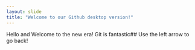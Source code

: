 ```yaml
---
layout: slide
title: "Welcome to our Github desktop version!"
---
```

Hello and Welcome to the new era! Git is fantastic##
Use the left arrow to go back!